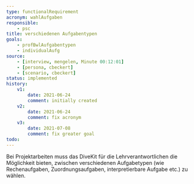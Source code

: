 ```yaml
---
type: functionalRequirement
acronym: wahlAufgaben
responsible: 
    - psc
title: verschiedenen Aufgabentypen
goals: 
    - profBwlAufgabentypen
    - individualAufg
source:
    - [interview, mengelen, Minute 00:12:01]
    - [persona, cbeckert]
    - [scenario, cbeckert]
status: implemented
history:
    v1:
        date: 2021-06-24
        comment: initially created
    v2:
        date: 2021-06-24
        comment: fix acronym
    v3:
        date: 2021-07-08
        comment: fix greater goal
todo: 
---
```


Bei Projektarbeiten muss das DiveKit für die Lehrverantwortlichen die Möglichkeit bieten, zwischen verschiedenen Aufgabetypen (wie Rechenaufgaben, Zuordnungsaufgaben, interpretierbare Aufgabe etc.) zu wählen.
